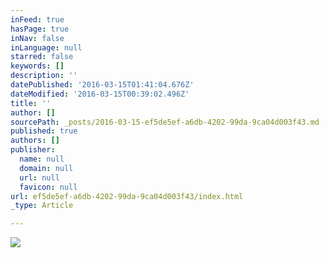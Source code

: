```yaml
---
inFeed: true
hasPage: true
inNav: false
inLanguage: null
starred: false
keywords: []
description: ''
datePublished: '2016-03-15T01:41:04.676Z'
dateModified: '2016-03-15T00:39:02.496Z'
title: ''
author: []
sourcePath: _posts/2016-03-15-ef5de5ef-a6db-4202-99da-9ca04d003f43.md
published: true
authors: []
publisher:
  name: null
  domain: null
  url: null
  favicon: null
url: ef5de5ef-a6db-4202-99da-9ca04d003f43/index.html
_type: Article

---
```

![](https://the-grid-user-content.s3-us-west-2.amazonaws.com/30e19531-6f63-48dd-9ed3-a8c7b88aff15.jpg)